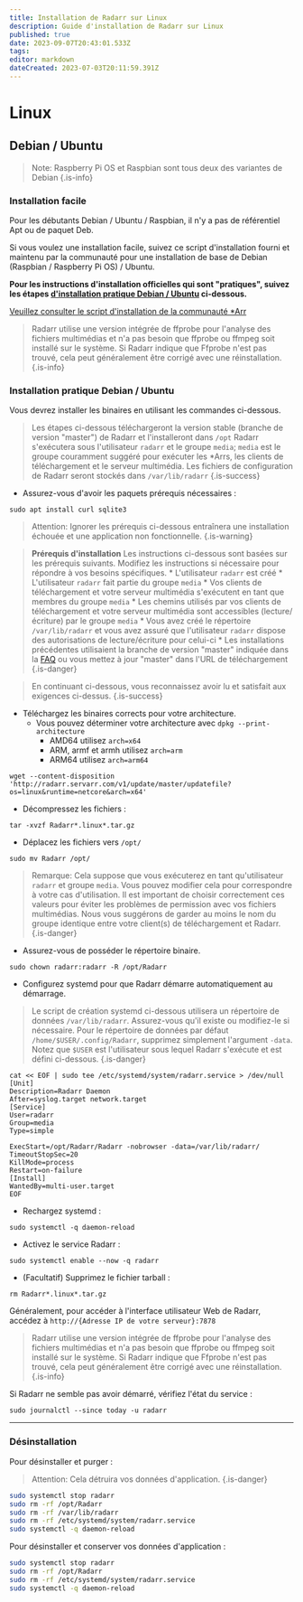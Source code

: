 ```yaml
---
title: Installation de Radarr sur Linux
description: Guide d'installation de Radarr sur Linux
published: true
date: 2023-09-07T20:43:01.533Z
tags: 
editor: markdown
dateCreated: 2023-07-03T20:11:59.391Z
---
```


# Linux

## Debian / Ubuntu

> Note: Raspberry Pi OS et Raspbian sont tous deux des variantes de Debian {.is-info}

### Installation facile

Pour les débutants Debian / Ubuntu / Raspbian, il n'y a pas de référentiel Apt ou de paquet Deb.

Si vous voulez une installation facile, suivez ce script d'installation fourni et maintenu par la communauté pour une installation de base de Debian (Raspbian / Raspberry Pi OS) / Ubuntu.

**Pour les instructions d'installation officielles qui sont "pratiques", suivez les étapes [d'installation pratique Debian / Ubuntu](#debian-ubuntu-hands-on-install) ci-dessous.**

[Veuillez consulter le script d'installation de la communauté \*Arr](/install-script)

> Radarr utilise une version intégrée de ffprobe pour l'analyse des fichiers multimédias et n'a pas besoin que ffprobe ou ffmpeg soit installé sur le système. Si Radarr indique que Ffprobe n'est pas trouvé, cela peut généralement être corrigé avec une réinstallation.
{.is-info}

### Installation pratique Debian / Ubuntu

Vous devrez installer les binaires en utilisant les commandes ci-dessous.

> Les étapes ci-dessous téléchargeront la version stable (branche de version "master") de Radarr et l'installeront dans `/opt`
> Radarr s'exécutera sous l'utilisateur `radarr` et le groupe `media`; `media` est le groupe couramment suggéré pour exécuter les \*Arrs, les clients de téléchargement et le serveur multimédia.
> Les fichiers de configuration de Radarr seront stockés dans `/var/lib/radarr`
{.is-success}

- Assurez-vous d'avoir les paquets prérequis nécessaires :

```shell
sudo apt install curl sqlite3
```

> Attention: Ignorer les prérequis ci-dessous entraînera une installation échouée et une application non fonctionnelle. {.is-warning}

> **Prérequis d'installation**
> Les instructions ci-dessous sont basées sur les prérequis suivants. Modifiez les instructions si nécessaire pour répondre à vos besoins spécifiques.
> \* L'utilisateur `radarr` est créé
> \* L'utilisateur `radarr` fait partie du groupe `media`
> \* Vos clients de téléchargement et votre serveur multimédia s'exécutent en tant que membres du groupe `media`
> \* Les chemins utilisés par vos clients de téléchargement et votre serveur multimédia sont accessibles (lecture/écriture) par le groupe `media`
> \* Vous avez créé le répertoire `/var/lib/radarr` et vous avez assuré que l'utilisateur `radarr` dispose des autorisations de lecture/écriture pour celui-ci
> \* Les installations précédentes utilisaient la branche de version "master" indiquée dans la [FAQ](/radarr/faq) ou vous mettez à jour "master" dans l'URL de téléchargement
{.is-danger}

> En continuant ci-dessous, vous reconnaissez avoir lu et satisfait aux exigences ci-dessus. {.is-success}

- Téléchargez les binaires corrects pour votre architecture.
  - Vous pouvez déterminer votre architecture avec `dpkg --print-architecture`
    - AMD64 utilisez `arch=x64`
    - ARM, armf et armh utilisez `arch=arm`
    - ARM64 utilisez `arch=arm64`

```shell
wget --content-disposition 'http://radarr.servarr.com/v1/update/master/updatefile?os=linux&runtime=netcore&arch=x64'
```

- Décompressez les fichiers :

```shell
tar -xvzf Radarr*.linux*.tar.gz
```

- Déplacez les fichiers vers `/opt/`

```shell
sudo mv Radarr /opt/
```

> Remarque: Cela suppose que vous exécuterez en tant qu'utilisateur `radarr` et groupe `media`. Vous pouvez modifier cela pour correspondre à votre cas d'utilisation. Il est important de choisir correctement ces valeurs pour éviter les problèmes de permission avec vos fichiers multimédias. Nous vous suggérons de garder au moins le nom du groupe identique entre votre client(s) de téléchargement et Radarr.
{.is-danger}

- Assurez-vous de posséder le répertoire binaire.

```shell  
sudo chown radarr:radarr -R /opt/Radarr
```

- Configurez systemd pour que Radarr démarre automatiquement au démarrage.

> Le script de création systemd ci-dessous utilisera un répertoire de données `/var/lib/radarr`. Assurez-vous qu'il existe ou modifiez-le si nécessaire. Pour le répertoire de données par défaut `/home/$USER/.config/Radarr`, supprimez simplement l'argument `-data`. Notez que `$USER` est l'utilisateur sous lequel Radarr s'exécute et est défini ci-dessous.
{.is-danger}

```shell
cat << EOF | sudo tee /etc/systemd/system/radarr.service > /dev/null
[Unit]
Description=Radarr Daemon
After=syslog.target network.target
[Service]
User=radarr
Group=media
Type=simple

ExecStart=/opt/Radarr/Radarr -nobrowser -data=/var/lib/radarr/
TimeoutStopSec=20
KillMode=process
Restart=on-failure
[Install]
WantedBy=multi-user.target
EOF
```

- Rechargez systemd :

```shell
sudo systemctl -q daemon-reload
```

- Activez le service Radarr :

```shell
sudo systemctl enable --now -q radarr
```

- (Facultatif) Supprimez le fichier tarball :

```shell
rm Radarr*.linux*.tar.gz
```

Généralement, pour accéder à l'interface utilisateur Web de Radarr, accédez à `http://{Adresse IP de votre serveur}:7878`

> Radarr utilise une version intégrée de ffprobe pour l'analyse des fichiers multimédias et n'a pas besoin que ffprobe ou ffmpeg soit installé sur le système. Si Radarr indique que Ffprobe n'est pas trouvé, cela peut généralement être corrigé avec une réinstallation.
{.is-info}

Si Radarr ne semble pas avoir démarré, vérifiez l'état du service :

```shell
sudo journalctl --since today -u radarr
```

---

### Désinstallation

Pour désinstaller et purger :
> Attention: Cela détruira vos données d'application. {.is-danger}

```bash
sudo systemctl stop radarr
sudo rm -rf /opt/Radarr
sudo rm -rf /var/lib/radarr
sudo rm -rf /etc/systemd/system/radarr.service
sudo systemctl -q daemon-reload
```

Pour désinstaller et conserver vos données d'application :

```bash
sudo systemctl stop radarr
sudo rm -rf /opt/Radarr
sudo rm -rf /etc/systemd/system/radarr.service
sudo systemctl -q daemon-reload
```
